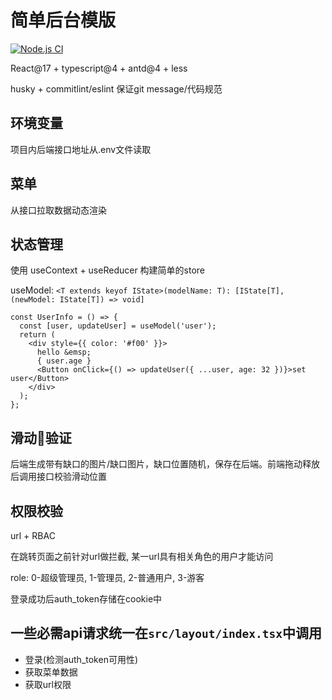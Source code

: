 <!--
 * @Author: mrrs878@foxmail.com
 * @Date: 2021-02-23 10:19:55
 * @LastEditTime: 2021-04-11 15:37:49
 * @LastEditors: Please set LastEditors
 * @Description: In User Settings Edit
 * @FilePath: /dashboard_template/README.md
-->
# 简单后台模版

[![Node.js CI](https://github.com/mrrs878/dashboard_template/actions/workflows/node.js.yml/badge.svg)](https://github.com/mrrs878/dashboard_template/actions/workflows/node.js.yml)

React@17 + typescript@4 + antd@4 + less

husky + commitlint/eslint 保证git message/代码规范

## 环境变量

项目内后端接口地址从.env文件读取

## 菜单

从接口拉取数据动态渲染

## 状态管理

使用 useContext + useReducer 构建简单的store

useModel: `<T extends keyof IState>(modelName: T): [IState[T], (newModel: IState[T]) => void]`

```tsx
const UserInfo = () => {
  const [user, updateUser] = useModel('user');
  return (
    <div style={{ color: '#f00' }}>
      hello &emsp;
      { user.age }
      <Button onClick={() => updateUser({ ...user, age: 32 })}>set user</Button>
    </div>
  );
};
```


## 滑动🧩验证

后端生成带有缺口的图片/缺口图片，缺口位置随机，保存在后端。前端拖动释放后调用接口校验滑动位置

## 权限校验

url + RBAC

在跳转页面之前针对url做拦截, 某一url具有相关角色的用户才能访问

role: 0-超级管理员, 1-管理员, 2-普通用户, 3-游客

登录成功后auth_token存储在cookie中

## 一些必需api请求统一在`src/layout/index.tsx`中调用

- 登录(检测auth_token可用性)
- 获取菜单数据
- 获取url权限
